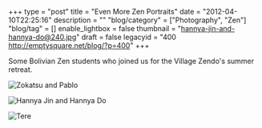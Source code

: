+++
type = "post"
title = "Even More Zen Portraits"
date = "2012-04-10T22:25:16"
description = ""
"blog/category" = ["Photography", "Zen"]
"blog/tag" = []
enable_lightbox = false
thumbnail = "hannya-jin-and-hannya-do@240.jpg"
draft = false
legacyid = "400 http://emptysquare.net/blog/?p=400"
+++

<p>Some Bolivian Zen students who joined us for the Village Zendo's summer retreat.</p>
<p><img style="display:block; margin-left:auto; margin-right:auto;" src="zokatsu-and-pablo.jpg" title="Zokatsu and Pablo" /></p>
<p><img style="display:block; margin-left:auto; margin-right:auto;" src="hannya-jin-and-hannya-do.jpg" title="Hannya Jin and Hannya Do" /></p>
<p><img style="display:block; margin-left:auto; margin-right:auto;" src="tere.jpg" title="Tere" /></p>
    